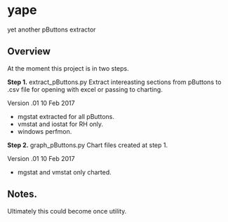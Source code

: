 # yape
yet another pButtons extractor

## Overview
At the moment this project is in two steps.

**Step 1.** extract_pButtons.py
Extract intereasting sections from pButtons to .csv file for opening with excel or passing to charting.

Version .01 10 Feb 2017

- mgstat extracted for all pButtons.
- vmstat and iostat for RH only.
- windows perfmon.


**Step 2.** graph_pButtons.py
Chart files created at step 1.

Version .01 10 Feb 2017

- mgstat and vmstat only charted.

## Notes.

Ultimately this could become once utility.
